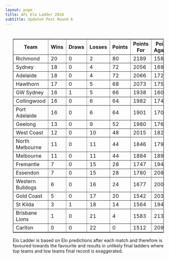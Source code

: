 ```yaml
---
layout: page
title: AFL Elo Ladder 2018
subtitle: Updated Post Round 6
---
```

<ul class="ladder">
<div class="blurb">
  <h1></h1>
  <p>
      <table border="1" class="dataframe">   <thead>     <tr style="text-align: center;">       <th>Team</th>       <th>Wins</th>       <th>Draws</th>       <th>Losses</th>       <th>Points</th>       <th>Points For</th>       <th>Points Against</th>       <th>Percentage</th>     </tr>   </thead>   <tbody>     <tr>       <td>Richmond</td>       <td>20</td>       <td>0</td>       <td>2</td>       <td>80</td>       <td>2189</td>       <td>1583</td>       <td>138.282</td>     </tr>     <tr>       <td>Sydney</td>       <td>18</td>       <td>0</td>       <td>4</td>       <td>72</td>       <td>2056</td>       <td>1699</td>       <td>121.012</td>     </tr>     <tr>       <td>Adelaide</td>       <td>18</td>       <td>0</td>       <td>4</td>       <td>72</td>       <td>2066</td>       <td>1727</td>       <td>119.629</td>     </tr>     <tr>       <td>Hawthorn</td>       <td>17</td>       <td>0</td>       <td>5</td>       <td>68</td>       <td>2073</td>       <td>1757</td>       <td>117.985</td>     </tr>     <tr>       <td>GW Sydney</td>       <td>16</td>       <td>1</td>       <td>5</td>       <td>66</td>       <td>1938</td>       <td>1606</td>       <td>120.672</td>     </tr>     <tr>       <td>Collingwood</td>       <td>16</td>       <td>0</td>       <td>6</td>       <td>64</td>       <td>1982</td>       <td>1740</td>       <td>113.908</td>     </tr>     <tr>       <td>Port Adelaide</td>       <td>16</td>       <td>0</td>       <td>6</td>       <td>64</td>       <td>1901</td>       <td>1709</td>       <td>111.235</td>     </tr>     <tr>       <td>Geelong</td>       <td>13</td>       <td>0</td>       <td>9</td>       <td>52</td>       <td>1980</td>       <td>1769</td>       <td>111.928</td>     </tr>     <tr>       <td>West Coast</td>       <td>12</td>       <td>0</td>       <td>10</td>       <td>48</td>       <td>2015</td>       <td>1826</td>       <td>110.35</td>     </tr>     <tr>       <td>North Melbourne</td>       <td>11</td>       <td>0</td>       <td>11</td>       <td>44</td>       <td>1846</td>       <td>1795</td>       <td>102.841</td>     </tr>     <tr>       <td>Melbourne</td>       <td>11</td>       <td>0</td>       <td>11</td>       <td>44</td>       <td>1884</td>       <td>1890</td>       <td>99.6825</td>     </tr>     <tr>       <td>Fremantle</td>       <td>7</td>       <td>0</td>       <td>15</td>       <td>28</td>       <td>1747</td>       <td>1941</td>       <td>90.0052</td>     </tr>     <tr>       <td>Essendon</td>       <td>7</td>       <td>0</td>       <td>15</td>       <td>28</td>       <td>1780</td>       <td>2086</td>       <td>85.3308</td>     </tr>     <tr>       <td>Western Bulldogs</td>       <td>6</td>       <td>0</td>       <td>16</td>       <td>24</td>       <td>1677</td>       <td>2004</td>       <td>83.6826</td>     </tr>     <tr>       <td>Gold Coast</td>       <td>5</td>       <td>0</td>       <td>17</td>       <td>20</td>       <td>1542</td>       <td>2030</td>       <td>75.9606</td>     </tr>     <tr>       <td>St Kilda</td>       <td>3</td>       <td>1</td>       <td>18</td>       <td>14</td>       <td>1564</td>       <td>1944</td>       <td>80.4527</td>     </tr>     <tr>       <td>Brisbane Lions</td>       <td>1</td>       <td>0</td>       <td>21</td>       <td>4</td>       <td>1583</td>       <td>2136</td>       <td>74.1105</td>     </tr>     <tr>       <td>Carlton</td>       <td>0</td>       <td>0</td>       <td>22</td>       <td>0</td>       <td>1512</td>       <td>2093</td>       <td>72.2408</td>     </tr>   </tbody> </table>
</p>
<p> Elo Ladder is based on Elo predictions after each match and therefore is favoured towards the favourite and results in unlikely final ladders where top teams and low teams final record is exaggerated.
</p>
</div><!-- /.blurb -->	
</ul>
